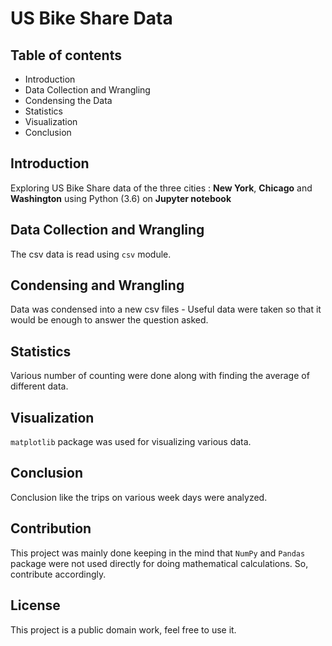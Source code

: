 # US Bike Share Data

## Table of contents
* Introduction
* Data Collection and Wrangling
* Condensing the Data
* Statistics
* Visualization
* Conclusion

## Introduction
Exploring US Bike Share data of the three cities : **New York**, **Chicago** and **Washington** using Python (3.6) on **Jupyter notebook**

## Data Collection and Wrangling
The csv data is read using `csv` module.

## Condensing and Wrangling
Data was condensed into a new csv files - Useful data were taken so that it would be enough to answer the question asked.

## Statistics
Various number of counting were done along with finding the average of different data.

## Visualization
`matplotlib` package was used for visualizing various data.

## Conclusion
Conclusion like the trips on various week days were analyzed.

## Contribution
This project was mainly done keeping in the mind that `NumPy` and `Pandas` package were not used directly for doing mathematical calculations. So, contribute accordingly.

## License
This project is a public domain work, feel free to use it.
